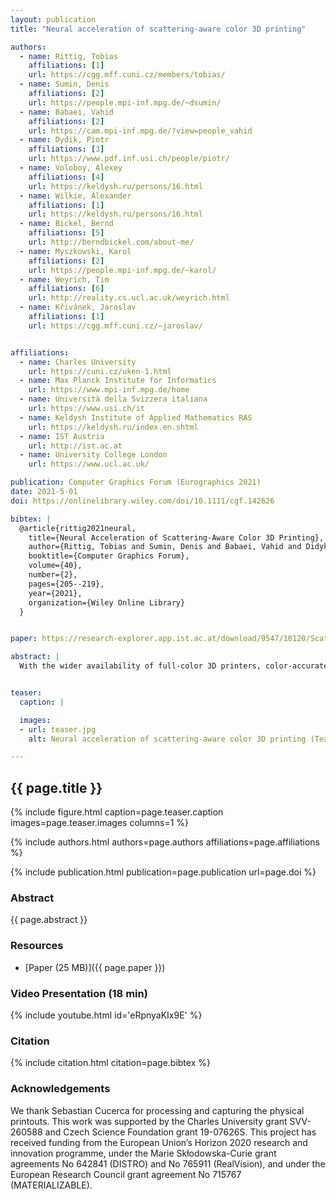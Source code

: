 ```yaml
---
layout: publication
title: "Neural acceleration of scattering-aware color 3D printing"

authors:
  - name: Rittig, Tobias
    affiliations: [1]
    url: https://cgg.mff.cuni.cz/members/tobias/
  - name: Sumin, Denis
    affiliations: [2]
    url: https://people.mpi-inf.mpg.de/~dsumin/
  - name: Babaei, Vahid 
    affiliations: [2]
    url: https://cam.mpi-inf.mpg.de/?view=people_vahid
  - name: Dydik, Piotr
    affiliations: [3]
    url: https://www.pdf.inf.usi.ch/people/piotr/
  - name: Voloboy, Alexey
    affiliations: [4]
    url: https://keldysh.ru/persons/16.html	
  - name: Wilkie, Alexander
    affiliations: [1]
    url: https://keldysh.ru/persons/16.html
  - name: Bickel, Bernd
    affiliations: [5]
    url: http://berndbickel.com/about-me/
  - name: Myszkowski, Karol
    affiliations: [2]
    url: https://people.mpi-inf.mpg.de/~karol/
  - name: Weyrich, Tim
    affiliations: [6]
    url: http://reality.cs.ucl.ac.uk/weyrich.html
  - name: Křivánek, Jaroslav
    affiliations: [1]
    url: https://cgg.mff.cuni.cz/~jaroslav/


affiliations:
  - name: Charles University
    url: https://cuni.cz/uken-1.html
  - name: Max Planck Institute for Informatics
    url: https://www.mpi-inf.mpg.de/home
  - name: Università della Svizzera italiana
    url: https://www.usi.ch/it
  - name: Keldysh Institute of Applied Mathematics RAS
    url: https://keldysh.ru/index.en.shtml	
  - name: IST Austria
    url: http://ist.ac.at
  - name: University College London
    url: https://www.ucl.ac.uk/	

publication: Computer Graphics Forum (Eurographics 2021)
date: 2021-5-01
doi: https://onlinelibrary.wiley.com/doi/10.1111/cgf.142626

bibtex: |
  @article{rittig2021neural,
    title={Neural Acceleration of Scattering-Aware Color 3D Printing},
    author={Rittig, Tobias and Sumin, Denis and Babaei, Vahid and Didyk, Piotr and Voloboy, Alexey and Wilkie, Alexander and Bickel, Bernd and Myszkowski, Karol and Weyrich, Tim and K{\v{r}}iv{\'a}nek, Jaroslav},
    booktitle={Computer Graphics Forum},
    volume={40},
    number={2},
    pages={205--219},
    year={2021},
    organization={Wiley Online Library}
  }


paper: https://research-explorer.app.ist.ac.at/download/9547/10120/ScatteringAwareColor3DPrinting_authorVersion.pdf

abstract: |
  With the wider availability of full-color 3D printers, color-accurate 3D-print preparation has received increased attention. A key challenge lies in the inherent translucency of commonly used print materials that blurs out details of the color texture. Previous work tries to compensate for these scattering effects through strategic assignment of colored primary materials to printer voxels. To date, the highest-quality approach uses iterative optimization that relies on computationally expensive Monte Carlo light transport simulation to predict the surface appearance from subsurface scattering within a given print material distribution; that optimization, however, takes in the order of days on a single machine. In our work, we dramatically speed up the process by replacing the light transport simulation with a data-driven approach. Leveraging a deep neural network to predict the scattering within a highly heterogeneous medium, our method performs around two orders of magnitude faster than Monte Carlo rendering while yielding optimization results of similar quality level. The network is based on an established method from atmospheric cloud rendering, adapted to our domain and extended by a physically motivated weight sharing scheme that substantially reduces the network size. We analyze its performance in an end-to-end print preparation pipeline and compare quality and runtime to alternative approaches, and demonstrate its generalization to unseen geometry and material values. This for the first time enables full heterogenous material optimization for 3D-print preparation within time frames in the order of the actual printing time.


teaser:
  caption: |

  images:
  - url: teaser.jpg
    alt: Neural acceleration of scattering-aware color 3D printing (Teaser Image)

---
```


## {{ page.title }}

{% include figure.html caption=page.teaser.caption images=page.teaser.images columns=1 %}

{% include authors.html authors=page.authors affiliations=page.affiliations %}

{% include publication.html publication=page.publication url=page.doi %}

### Abstract

{{ page.abstract }}

### Resources

* [Paper (25 MB)]({{ page.paper }})

<!--
* [Official publisher page]({{page.doi}}) &nbsp; [![ACM](ACM_logo.svg){: width="40x"}]({{page.doi}})
-->

### Video Presentation (18 min)

{% include youtube.html id='eRpnyaKIx9E' %}


### Citation

{% include citation.html citation=page.bibtex %}

### Acknowledgements
We thank Sebastian Cucerca for processing and capturing the physical printouts. This work was supported by the Charles University grant SVV-260588 and Czech Science Foundation grant 19-07626S. This project has received funding from the European Union’s Horizon 2020 research and innovation programme, under the Marie Skłodowska-Curie grant agreements No 642841 (DISTRO) and No 765911 (RealVision), and under the European Research Council grant agreement No 715767 (MATERIALIZABLE).

